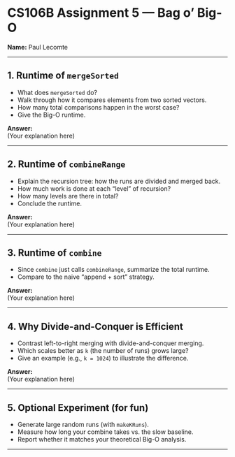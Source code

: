 # CS106B Assignment 5 — Bag o’ Big-O
**Name:** Paul Lecomte

---

## 1. Runtime of `mergeSorted`

- What does `mergeSorted` do?
- Walk through how it compares elements from two sorted vectors.
- How many total comparisons happen in the worst case?
- Give the Big-O runtime.

**Answer:**  
(Your explanation here)

---

## 2. Runtime of `combineRange`

- Explain the recursion tree: how the runs are divided and merged back.
- How much work is done at each “level” of recursion?
- How many levels are there in total?
- Conclude the runtime.

**Answer:**  
(Your explanation here)

---

## 3. Runtime of `combine`

- Since `combine` just calls `combineRange`, summarize the total runtime.
- Compare to the naive “append + sort” strategy.

**Answer:**  
(Your explanation here)

---

## 4. Why Divide-and-Conquer is Efficient

- Contrast left-to-right merging with divide-and-conquer merging.
- Which scales better as `k` (the number of runs) grows large?
- Give an example (e.g., `k = 1024`) to illustrate the difference.

**Answer:**  
(Your explanation here)

---

## 5. Optional Experiment (for fun)

- Generate large random runs (with `makeKRuns`).
- Measure how long your combine takes vs. the slow baseline.
- Report whether it matches your theoretical Big-O analysis.

---

